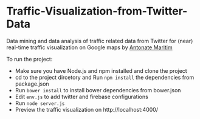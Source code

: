 # Traffic-Visualization-from-Twitter-Data

Data mining and data analysis of traffic related data from Twitter for (near) real-time traffic visualization on Google maps by [Antonate Maritim](https://github.com/nateMJ)

To run the project:

 - Make sure you have Node.js and npm installed and clone the project
 - cd to the project dircetory and Run ```npm install``` the dependencies from package.json
 - Run ```bower install``` to install bower dependencies from bower.json
 - Edit ```env.js``` to add twitter and firebase configurations
 - Run ```node server.js```
 - Preview the traffic visualization on http://localhost:4000/